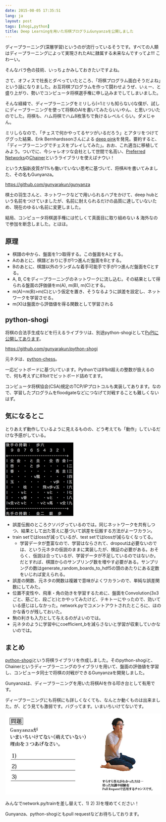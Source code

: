 ```yaml
---
date: 2015-08-05 17:35:51
lang: ja
layout: post
tags: [shogi,python]
title: Deep Learningを用いた将棋プログラムGunyanzaを公開しました
---
```

ディープラーニング(深層学習)というのが流行っているそうです。すべての人類はディープラーニングによって実現されたAIに隷属する未来なんですってよ!!! こわーい。

そんなバラ色の技術、いっちょかみしておきたいですよね。

さて、オフィスで社長とダベっていたところ、「将棋プログラム面白そうだよね」という話になりました。お互将棋プログラムを作って闘わせようぜ、いぇー、と盛り上がり、勢いでコンピュータ将棋選手権に申し込みまでしてしまいました。

そんな経緯で、ディープラーニングをミリしら(=1ミリも知らない)な僕が、試しにディープラーニングを使って将棋のAIを書いてみたらいいやん、と思いついたのでした。将棋も、ハム将棋でハム8枚落ちで負けるレベルくらい。ダメじゃん。

ミリしらなので、「チェスで何かやってるヤツがいるだろう」とアタリをつけてググった結果、Erik Bernhardssonさんによる [deep pink](http://erikbern.com/2014/11/29/deep-learning-for-chess/)を発見。要約すると、「ディープラーニングでチェスをプレイしてみた」。おお、これ適当に移植してみよう。ついでに、今シャレオツな会社として世間で名高い、[Preferred Networks](https://www.preferred-networks.jp/)の[Chainer](http://chainer.org/)というライブラリを使えばナウい！

という大脳新皮質が1%も働いていない思考に基づいて、将棋AIを書いてみました、その名もGunyanza。

https://github.com/gunyarakun/gunyanza

棋士の羽生さんと、ネットワークなどで用いられるハブをかけて、deep hubという名前をつけていましたが、名前に耐えられるだけの品質に達していないため、現在のゆるい名前に変更しました。

結局、コンピュータ将棋選手権には忙しくて真面目に取り組めない & 海外なので参加を断念しました。とほほ。

## 原理

- 棋譜の中から、盤面を1つ取得する。この盤面をAとする。
- Aのあとに、棋譜どおりに手が1つ進んだ盤面をBとする。
- Bのあとに、棋譜以外のランダムな着手可能手で手が1つ進んだ盤面をCとする。
- A, B, Cをディープラーニングのネットワークに流し込む。その結果として得られる盤面の評価値をm(A), m(B), m(C)とする。
- m(A)=m(B)>m(C)という仮定を置き、そうなるように誤差を設定し、ネットワークを学習させる。
- m(X)は盤面から評価値を得る関数として学習される

## python-shogi

将棋の合法手生成などを行えるライブラリは、別途python-shogiとして[PyPIに公開してあります](https://pypi.python.org/pypi/python-shogi)。

https://github.com/gunyarakun/python-shogi

元ネタは、[python-chess](https://pypi.python.org/pypi/python-chess)。

一応ビットボードに基づいています。Pythonでは81bit超えの整数が扱えるので、何も考えずに81bitでビットボード詰めてます。

コンピュータ将棋協会(CSA)規定のTCP/IPプロトコルも実装してあります。なので、学習したプログラムをfloodgateなどにつなげて対戦することも難しくないはず。

## 気になるとこ

とりあえず動作しているように見えるものの、どう考えても「動作」しているだけな予感がしている。

![対局終わらねーの図](/assets/images/entry/2015-08-05/owaranai.png)

- 誤差伝搬のところクソバグっているのでは。同じネットワークを共有しつつ、結果として出た答えに基づいて誤差を伝搬する方法がよーワカラン。
- train setではlossが減っているが、test setではlossが減らなくなってる。
  - 学習データが豊富なので、学習はならされて、dropoutは必要ないのでは、という元ネタの仮説のままに実装したが、検証の必要がある。おそらく、仮説は合っているが、学習データが不足しているのではないか。だとすれば、棋譜からのサンプリング数を増やす必要がある。サンプリングの数はgenerate\_random\_boards\_to\_hdf5の頭のあたりにある定数をいじれば変えられる。
- 誤差の関数、元ネタの関数は複雑で意味がよくワカランので、単純な誤差関数にしてみた。
- 位置不変性や、飛車・角の効きを学習するために、盤面をConvolution(3x3ごと、筋ごと、段ごと)とかやってみたけど、テキトーにやったので、効いている感じはしなかった。network.pyでコメントアウトされたところに、ほのかな香りが残しておいた。
- 駒の利きも入力として与えるのがよいのでは。
- 元ネタのように学習中にcoefficient\_bを減らさないと学習が収束していかないのでは。

## まとめ

[python-shogi](https://github.com/gunyarakun/python-shogi)という将棋ライブラリを作成しました。そのpython-shogiと、Chainerというディープラーニングのライブラリを用いて、盤面の評価値を学習し、コンピュータ同士で将棋の対戦ができるGunyanzaを開発しました。

Gunyanzaは、ディープラーニングを用いた将棋AIを作る叩き台として有用です。

ディープラーニングにも将棋にも詳しくなくても、なんとか動くものは出来ました。が、どう見ても激弱です。バグってます。いまいちいけてないです。

![いけてないGunyanza](/assets/images/entry/2015-08-05/moenai_gunyanza.jpg)

みんなでnetwork.py/trainを差し替えて、1) 2) 3)を埋めてください！

Gunyanza、python-shogiともpull requestなどお待ちしております。
